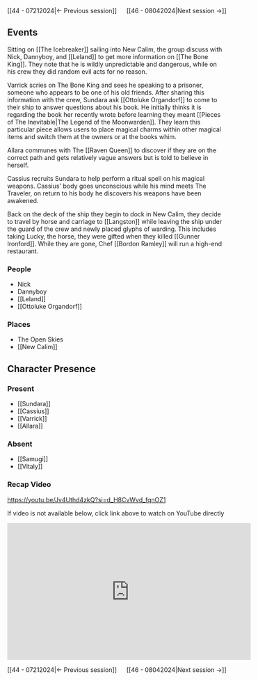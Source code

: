 [[44 - 07212024|← Previous session]] <span style="float: right;">[[46 - 08042024|Next session →]]</span>

## Events
Sitting on [[The Icebreaker]] sailing into New Calim, the group discuss with Nick, Dannyboy, and [[Leland]] to get more information on [[The Bone King]]. They note that he is wildly unpredictable and dangerous, while on his crew they did random evil acts for no reason. 

Varrick scries on The Bone King and sees he speaking to a prisoner, someone who appears to be one of his old friends. After sharing this information with the crew, Sundara ask [[Ottoluke Organdorf]] to come to their ship to answer questions about his book. He initially thinks it is regarding the book her recently wrote before learning they meant [[Pieces of The Inevitable|The Legend of the Moonwarden]]. They learn this particular piece allows users to place magical charms within other magical items and switch them at the owners or at the books whim.

Allara communes with The [[Raven Queen]] to discover if they are on the correct path and gets relatively vague answers but is told to believe in herself.

Cassius recruits Sundara to help perform a ritual spell on his magical weapons. Cassius' body goes unconscious while his mind meets The Traveler, on return to his body he discovers his weapons have been awakened. 

Back on the deck of the ship they begin to dock in New Calim, they decide to travel by horse and carriage to [[Langston]] while leaving the ship under the guard of the crew and newly placed glyphs of warding. This includes taking Lucky, the horse, they were gifted when they killed [[Gunner Ironford]]. While they are gone, Chef [[Bordon Ramley]] will run a high-end restaurant. 

### People
- Nick
- Dannyboy
- [[Leland]]
- [[Ottoluke Organdorf]]

### Places 
- The Open Skies
- [[New Calim]]

## Character Presence 
### Present
- [[Sundara]] 
- [[Cassius]] 
- [[Varrick]] 
- [[Allara]] 

### Absent
- [[Samugi]] 
- [[Vitaly]] 

### Recap Video
https://youtu.be/Jv4Uthd4zkQ?si=d_H8CvWvd_fqnOZ1

If video is not available below, click link above to watch on YouTube directly

<iframe width="560" height="315" src="https://www.youtube.com/embed/Jv4Uthd4zkQ?si=d_H8CvWvd_fqnOZ1" title="YouTube video player" frameborder="0" allow="accelerometer; autoplay; clipboard-write; encrypted-media; gyroscope; picture-in-picture; web-share" referrerpolicy="strict-origin-when-cross-origin" allowfullscreen></iframe>

[[44 - 07212024|← Previous session]] <span style="float: right;">[[46 - 08042024|Next session →]]</span>
